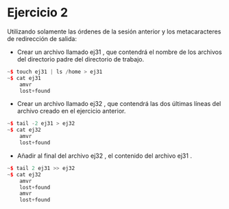 # Ejercicio 2

Utilizando solamente las órdenes de la sesión anterior y los metacaracteres de redirección de salida:

- Crear un archivo llamado ej31 , que contendrá el nombre de los archivos del directorio padre del directorio
de trabajo.

```cpp
~$ touch ej31 | ls /home > ej31
~$ cat ej31
    amvr
    lost+found
```
- Crear un archivo llamado ej32 , que contendrá las dos últimas líneas del archivo creado en el ejercicio
anterior.
```cpp
~$ tail -2 ej31 > ej32
~$ cat ej32
    amvr
    lost+found
```
- Añadir al final del archivo ej32 , el contenido del archivo ej31 .
```cpp
~$ tail 2 ej31 >> ej32
~$ cat ej32
    amvr
    lost+found
    amvr
    lost+found
```
